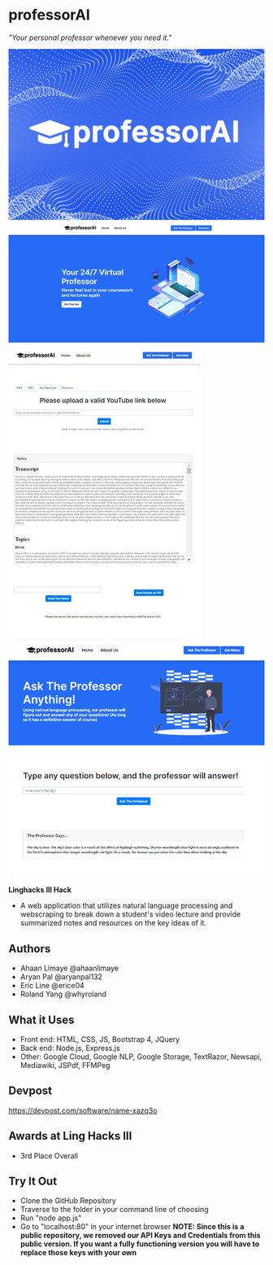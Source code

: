 # professorAI
*"Your personal professor whenever you need it."*

![logo](public/img/professoraidevpost.png)
![home screen](public/img/professorailandingpage.png)
![example notes](public/img/professorainotes.jpg)
![example ask the professor](public/img/asktheprofessor.png)

**Linghacks III Hack**
- A web application that utilizes natural language processing and webscraping to break down a student's video lecture and provide summarized notes and resources on the key ideas of it.

## Authors
- Ahaan Limaye @ahaanlimaye
- Aryan Pal @aryanpal132
- Eric Line @erice04
- Roland Yang @whyroland

## What it Uses

- Front end: HTML, CSS, JS, Bootstrap 4, JQuery
- Back end: Node.js, Express.js
- Other: Google Cloud, Google NLP, Google Storage, TextRazor, Newsapi, Mediawiki, JSPdf, FFMPeg

## Devpost
https://devpost.com/software/name-xazq3o

## Awards at Ling Hacks III
- 3rd Place Overall

## Try It Out
- Clone the GitHub Repository
- Traverse to the folder in your command line of choosing
- Run "node app.js"
- Go to "localhost:80" in your internet browser
**NOTE: Since this is a public repository, we removed our API Keys and Credentials from this public version. If you want a fully functioning version you will have to replace those keys with your own**
